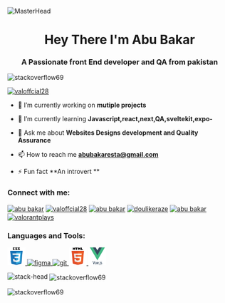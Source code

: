![MasterHead](https://repository-images.githubusercontent.com/588181932/e36ec678-7984-4cdd-8e4c-a3932772ff8e)
<h1 align="center">Hey There I'm Abu Bakar</h1>
<h3 align="center">A Passionate front End developer and QA from pakistan</h3>
  <img  align="right" width="400" src="https://cdn.dribbble.com/users/1162077/screenshots/3848914/programmer.gif" alt="">

<p align="left"> <img src="https://komarev.com/ghpvc/?username=stackoverflow69&label=Profile%20views&color=0e75b6&style=flat" alt="stackoverflow69" /> </p>

<p align="left"> <a href="https://twitter.com/valoffcial28" target="blank"><img src="https://img.shields.io/twitter/follow/valoffcial28?logo=twitter&style=for-the-badge" alt="valoffcial28" /></a> </p>

- 🔭 I’m currently working on **mutiple projects**

- 🌱 I’m currently learning **Javascript,react,next,QA,sveltekit,expo-**

- 💬 Ask me about **Websites Designs development and Quality Assurance**

- 📫 How to reach me **abubakaresta@gmail.com**

- ⚡ Fun fact **An introvert **

<h3 align="left">Connect with me:</h3>
<p align="left">
<a href="https://codepen.io/abu bakar" target="blank"><img align="center" src="https://raw.githubusercontent.com/rahuldkjain/github-profile-readme-generator/master/src/images/icons/Social/codepen.svg" alt="abu bakar" height="30" width="40" /></a>
<a href="https://twitter.com/valoffcial28" target="blank"><img align="center" src="https://raw.githubusercontent.com/rahuldkjain/github-profile-readme-generator/master/src/images/icons/Social/twitter.svg" alt="valoffcial28" height="30" width="40" /></a>
<a href="https://fb.com/abu bakar" target="blank"><img align="center" src="https://raw.githubusercontent.com/rahuldkjain/github-profile-readme-generator/master/src/images/icons/Social/facebook.svg" alt="abu bakar" height="30" width="40" /></a>
<a href="https://instagram.com/doulikeraze" target="blank"><img align="center" src="https://raw.githubusercontent.com/rahuldkjain/github-profile-readme-generator/master/src/images/icons/Social/instagram.svg" alt="doulikeraze" height="30" width="40" /></a>
<a href="https://www.youtube.com/valorantplays" target="blank"><img align="center" src="https://raw.githubusercontent.com/rahuldkjain/github-profile-readme-generator/master/src/images/icons/Social/youtube.svg" alt="abu bakar" height="30" width="40" /></a>
<a href="https://discord.gg/valorantplays" target="blank"><img align="center" src="https://raw.githubusercontent.com/rahuldkjain/github-profile-readme-generator/master/src/images/icons/Social/discord.svg" alt="valorantplays" height="30" width="40" /></a>
</p>

<h3 align="left">Languages and Tools:</h3>
<p align="left"> <a href="https://www.w3schools.com/css/" target="_blank" rel="noreferrer"> <img src="https://raw.githubusercontent.com/devicons/devicon/master/icons/css3/css3-original-wordmark.svg" alt="css3" width="40" height="40"/> </a> <a href="https://www.figma.com/" target="_blank" rel="noreferrer"> <img src="https://www.vectorlogo.zone/logos/figma/figma-icon.svg" alt="figma" width="40" height="40"/> </a> <a href="https://git-scm.com/" target="_blank" rel="noreferrer"> <img src="https://www.vectorlogo.zone/logos/git-scm/git-scm-icon.svg" alt="git" width="40" height="40"/> </a> <a href="https://www.w3.org/html/" target="_blank" rel="noreferrer"> <img src="https://raw.githubusercontent.com/devicons/devicon/master/icons/html5/html5-original-wordmark.svg" alt="html5" width="40" height="40"/> </a> <a href="https://vuejs.org/" target="_blank" rel="noreferrer"> <img src="https://raw.githubusercontent.com/devicons/devicon/master/icons/vuejs/vuejs-original-wordmark.svg" alt="vuejs" width="40" height="40"/> </a> </p>

<p><img align="left" src="https://github-readme-stats.vercel.app/api/top-langs?username=stackoverflow69&show_icons=true&locale=en&layout=compact" alt="stack-head" /></p>

<p>&nbsp;<img align="center" src="https://github-readme-stats.vercel.app/api?username=stackoverflow69&show_icons=true&locale=en" alt="stackoverflow69" /></p>

<p><img align="center" src="https://github-readme-streak-stats.herokuapp.com/?user=stackoverflow69&" alt="stackoverflow69" /></p>
